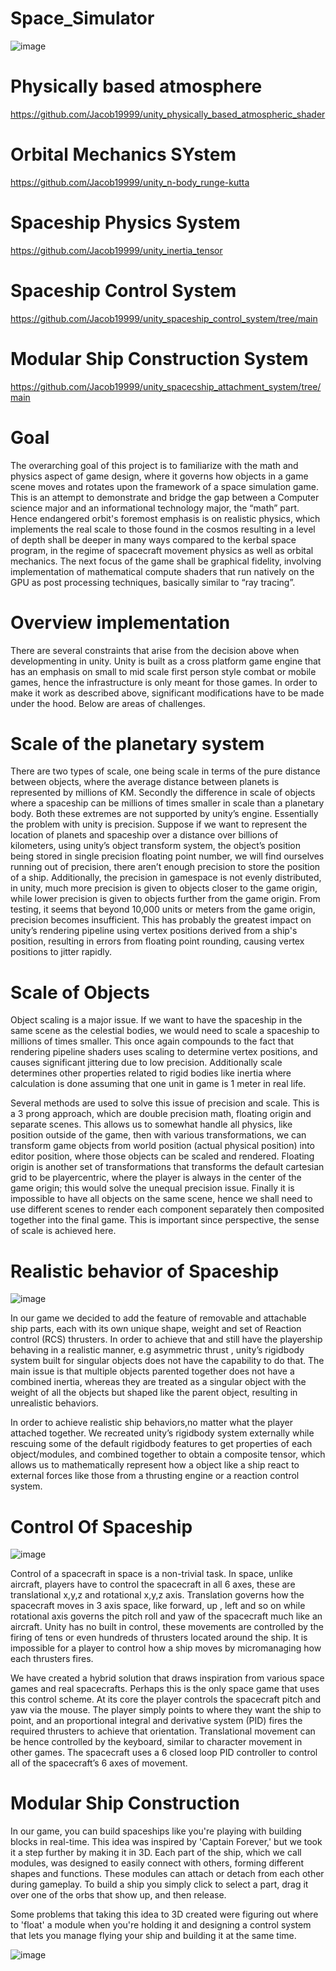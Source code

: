 # Space_Simulator

![image](https://github.com/Jacob19999/Space_Simulator/assets/26366586/a4be09d7-ec7c-4311-acc0-f5f90dcfc51f)

# Physically based atmosphere  

https://github.com/Jacob19999/unity_physically_based_atmospheric_shader

# Orbital Mechanics SYstem

https://github.com/Jacob19999/unity_n-body_runge-kutta

# Spaceship Physics System

https://github.com/Jacob19999/unity_inertia_tensor

# Spaceship Control System

https://github.com/Jacob19999/unity_spaceship_control_system/tree/main

# Modular Ship Construction System

https://github.com/Jacob19999/unity_spacecship_attachment_system/tree/main

# Goal 

The overarching goal of this project is to familiarize with the math and physics aspect of game design, where it governs how objects in a game scene moves and rotates upon the framework of a space simulation game. This is an attempt to demonstrate and bridge the gap between a Computer science major and an informational technology major, the “math” part. Hence endangered orbit's foremost emphasis is on realistic physics, which implements the real scale to those found in the cosmos resulting in a level of depth shall be deeper in many ways compared to the kerbal space program, in the regime of spacecraft movement physics as well as orbital mechanics. The next focus of the game shall be graphical fidelity, involving implementation of mathematical compute shaders that run natively on the GPU as post processing techniques, basically similar to “ray tracing”.

# Overview implementation

There are several constraints that arise from the decision above when developmenting in unity. Unity is built as a cross platform game engine that has an emphasis on small to mid scale first person style combat or mobile games, hence the infrastructure is only meant for those games. In order to make it work as described above, significant modifications have to be made under the hood. Below are areas of challenges.

# Scale of the planetary system

There are two types of scale, one being scale in terms of the pure distance between objects, where the average distance between planets is represented by millions of KM. Secondly the difference in scale of objects where a spaceship can be millions of times smaller in scale than a planetary body. Both these extremes are not supported by unity’s engine. Essentially the problem with unity is precision. Suppose if we want to represent the location of planets and spaceship over a distance over billions of kilometers, using unity’s object transform system, the object’s position being stored in single precision floating point number, we will find ourselves running out of precision, there aren’t enough precision to store the position of a ship. Additionally, the precision in gamespace is not evenly distributed, in unity, much more precision is given to objects closer to the game origin, while lower precision is given to objects further from the game origin. From testing, it seems that beyond 10,000 units or meters from the game origin, precision becomes insufficient. This has probably the greatest impact on unity’s rendering pipeline using vertex positions derived from a ship's position, resulting in errors from floating point rounding, causing vertex positions to jitter rapidly. 

# Scale of Objects

Object scaling is a major issue. If we want to have the spaceship in the same scene as the celestial bodies, we would need to scale a spaceship to millions of times smaller. This once again compounds to the fact that rendering pipeline shaders uses scaling to determine vertex positions, and causes significant jittering due to low precision. Additionally scale determines other properties related to rigid bodies like inertia where calculation is done assuming that one unit in game is 1 meter in real life. 

Several methods are used to solve this issue of precision and scale. This is a 3 prong approach, which are double precision math, floating origin and separate scenes. This allows us to somewhat handle all physics, like position outside of the game, then with various transformations, we can transform game objects from world position (actual physical position) into editor position, where those objects can be scaled and rendered. Floating origin is another set of transformations that transforms the default cartesian grid to be playercentric,  where the player is always in the center of the game origin; this would solve the unequal precision issue. Finally it is impossible to have all objects on the same scene, hence we shall need to use different scenes to render each component separately then composited together into the final game. This is important since perspective, the sense of scale is achieved here. 

# Realistic behavior of Spaceship

![image](https://github.com/Jacob19999/Space_Simulator/assets/26366586/15eb9337-8f23-4f49-b93d-7e573245f63b)

In our game we decided to add the feature of removable and attachable ship parts, each with its own unique shape, weight and set of Reaction control (RCS) thrusters. In order to achieve that and still have the playership behaving in a realistic manner, e.g asymmetric thrust , unity’s rigidbody system built for singular objects does not have the capability to do that. The main issue is that multiple objects parented together does not have a combined inertia, whereas they are treated as a singular object with the weight of all the objects but shaped like the parent object, resulting in unrealistic behaviors. 
	 
In order to achieve realistic ship behaviors,no matter what the player attached together. We recreated unity’s rigidbody system externally while rescuing some of the default rigidbody features to get properties of each object/modules, and combined together to obtain a composite tensor, which allows us to mathematically represent how a object like a ship react to external forces like those from a thrusting engine or a reaction control system.

# Control Of Spaceship

![image](https://github.com/Jacob19999/Space_Simulator/assets/26366586/97c10553-b3fc-4812-9c54-b7c2329f3db7)

Control of a spacecraft in space is a non-trivial task. In space, unlike aircraft, players have to control the spacecraft in all 6 axes, these are translational x,y,z and rotational x,y,z axis. Translation governs how the spacecraft moves in 3 axis space, like forward, up , left and so on while rotational axis governs the pitch roll and yaw of the spacecraft much like an aircraft. Unity has no built in control, these movements are controlled by the firing of tens or even hundreds of thrusters located around the ship. It is impossible for a player to control how a ship moves by micromanaging how each thrusters fires.

We have created a hybrid solution that draws inspiration from various space games and real spacecrafts. Perhaps this is the only space game that uses this control scheme. At its core the player controls the spacecraft pitch and yaw via the mouse. The player simply points to where they want the ship to point, and an proportional integral and derivative system (PID) fires the required thrusters to achieve that orientation. Translational movement can be hence controlled by the keyboard, similar to character movement in other games. The spacecraft uses a 6 closed loop PID controller to control all of the spacecraft’s 6 axes of movement. 

# Modular Ship Construction


In our game, you can build spaceships like you're playing with building blocks in real-time. This idea was inspired by 'Captain Forever,' but we took it a step further by making it in 3D. Each part of the ship, which we call modules, was designed to easily connect with others, forming different shapes and functions. These modules can attach or detach from each other during gameplay. To build a ship you simply click to select a part, drag it over one of the orbs that show up, and then release.

Some problems that taking this idea to 3D created were figuring out where to 'float' a module when you're holding it and designing a control system that lets you manage flying your ship and building it at the same time.

![image](https://github.com/Jacob19999/Space_Simulator/assets/26366586/6e823e86-c267-4005-ae8f-53361b0c1f93)


